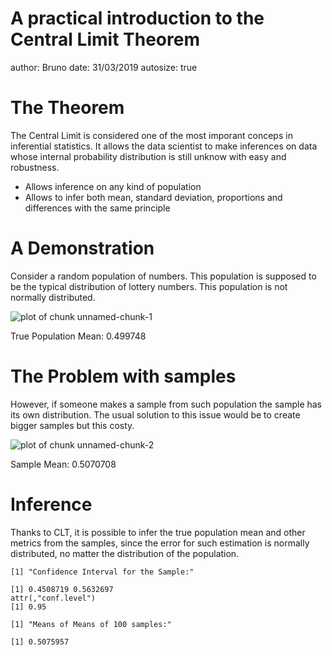 A practical introduction to the Central Limit Theorem
========================================================
author: Bruno
date: 31/03/2019
autosize: true

The Theorem
========================================================

The Central Limit  is considered one of the most imporant conceps in inferential statistics. It allows the data scientist to make inferences on data whose internal probability distribution is still unknow with easy and robustness.

- Allows inference on any kind of population
- Allows to infer both mean, standard deviation, proportions and differences with the same principle

A Demonstration
========================================================
Consider a random population of numbers. This population is supposed to be the typical distribution of lottery numbers. This population is not normally distributed.

![plot of chunk unnamed-chunk-1](clt_presentation-figure/unnamed-chunk-1-1.png)

True Population Mean: 0.499748

The Problem with samples
========================================================
However, if someone makes a sample from such population the sample has its own distribution. The usual solution to this issue would be to create bigger samples but this costy.

![plot of chunk unnamed-chunk-2](clt_presentation-figure/unnamed-chunk-2-1.png)

Sample Mean: 0.5070708

Inference
========================================================
Thanks to CLT, it is possible to infer the true population mean and other metrics from the samples, since the error for such estimation is normally distributed, no matter the distribution of the population.


```
[1] "Confidence Interval for the Sample:"
```

```
[1] 0.4508719 0.5632697
attr(,"conf.level")
[1] 0.95
```

```
[1] "Means of Means of 100 samples:"
```

```
[1] 0.5075957
```

